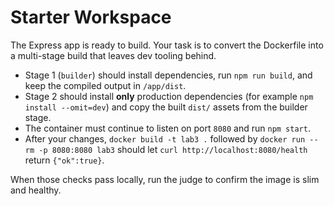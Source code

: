 # Starter Workspace

The Express app is ready to build. Your task is to convert the Dockerfile into a multi-stage build that leaves dev tooling behind.

- Stage 1 (`builder`) should install dependencies, run `npm run build`, and keep the compiled output in `/app/dist`.
- Stage 2 should install **only** production dependencies (for example `npm install --omit=dev`) and copy the built `dist/` assets from the builder stage.
- The container must continue to listen on port `8080` and run `npm start`.
- After your changes, `docker build -t lab3 .` followed by `docker run --rm -p 8080:8080 lab3` should let `curl http://localhost:8080/health` return `{"ok":true}`.

When those checks pass locally, run the judge to confirm the image is slim and healthy.
